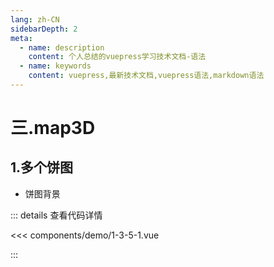 ```yaml
---
lang: zh-CN
sidebarDepth: 2
meta:
  - name: description
    content: 个人总结的vuepress学习技术文档-语法
  - name: keywords
    content: vuepress,最新技术文档,vuepress语法,markdown语法
---
```


# 三.map3D

## 1.多个饼图

- 饼图背景

  <Container url="https://zhoubichuan.com/resume/?type=echarts&name=1-3-5-1.vue" />

::: details 查看代码详情

<<< components/demo/1-3-5-1.vue

:::
